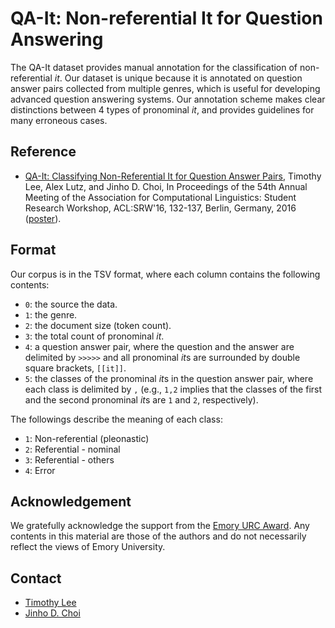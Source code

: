 # QA-It: Non-referential It for Question Answering

The QA-It dataset provides manual annotation for the classification of non-referential *it*.
Our dataset is unique because it is annotated on question answer pairs collected from multiple genres, which is useful for developing advanced question answering systems. Our annotation scheme makes clear distinctions between 4 types of pronominal *it*, and provides guidelines for many erroneous cases.

## Reference

* [QA-It: Classifying Non-Referential It for Question Answer Pairs](http://aclweb.org/anthology/P/P16/P16-3020.pdf), Timothy Lee, Alex Lutz, and Jinho D. Choi, In Proceedings of the 54th Annual Meeting of the Association for Computational Linguistics: Student Research Workshop, ACL:SRW'16, 132-137, Berlin, Germany, 2016 ([poster](https://www.slideshare.net/jchoi7s/classifying-nonreferential-it-for-question-answer-pairs)).

## Format

Our corpus is in the TSV format, where each column contains the following contents:

* `0`: the source the data.
* `1`: the genre.
* `2`: the document size (token count).
* `3`: the total count of pronominal *it*.
* `4`: a question answer pair, where the question and the answer are delimited by `>>>>>` and all pronominal *it*s are surrounded by double square brackets, `[[it]]`.
* `5`: the classes of the pronominal *it*s in the question answer pair, where each class is delimited by `,` (e.g., `1,2` implies that the classes of the first and the second pronominal *it*s are `1` and `2`, respectively).

The followings describe the meaning of each class:

* `1`: Non-referential (pleonastic)
* `2`: Referential - nominal
* `3`: Referential - others
* `4`: Error

## Acknowledgement

We gratefully acknowledge the support from the [Emory URC Award](http://www.urc.emory.edu/grants/urc/awards-2015/interdisciplinary-2015.html). Any contents in this material are those of the authors and do not necessarily reflect the views of Emory University.

## Contact

* [Timothy Lee](https://github.com/tlee54)
* [Jinho D. Choi](https://github.com/jdchoi77)
